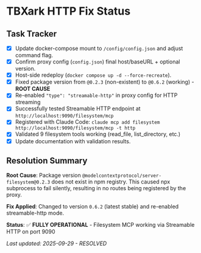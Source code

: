 # TBXark HTTP Fix Status

## Task Tracker
- [x] Update docker-compose mount to `/config/config.json` and adjust command flag.
- [x] Confirm proxy config (`config.json`) final host/baseURL + optional version.
- [x] Host-side redeploy (`docker compose up -d --force-recreate`).
- [x] Fixed package version from `@0.2.3` (non-existent) to `@0.6.2` (working) - **ROOT CAUSE**
- [x] Re-enabled `"type": "streamable-http"` in proxy config for HTTP streaming
- [x] Successfully tested Streamable HTTP endpoint at `http://localhost:9090/filesystem/mcp`
- [x] Registered with Claude Code: `claude mcp add filesystem http://localhost:9090/filesystem/mcp -t http`
- [x] Validated 9 filesystem tools working (read_file, list_directory, etc.)
- [x] Update documentation with validation results.

## Resolution Summary
**Root Cause**: Package version `@modelcontextprotocol/server-filesystem@0.2.3` does not exist in npm registry. This caused npx subprocess to fail silently, resulting in no routes being registered by the proxy.

**Fix Applied**: Changed to version `0.6.2` (latest stable) and re-enabled streamable-http mode.

**Status**: ✅ **FULLY OPERATIONAL** - Filesystem MCP working via Streamable HTTP on port 9090

_Last updated: 2025-09-29 - RESOLVED_
